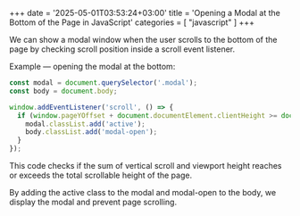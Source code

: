 +++
date = '2025-05-01T03:53:24+03:00'
title = 'Opening a Modal at the Bottom of the Page in JavaScript'
categories = [ "javascript" ]
+++

We can show a modal window when the user scrolls to the bottom of the page by checking scroll position inside a scroll event listener.

Example — opening the modal at the bottom:

```javascript
const modal = document.querySelector('.modal');
const body = document.body;

window.addEventListener('scroll', () => {
  if (window.pageYOffset + document.documentElement.clientHeight >= document.documentElement.scrollHeight) {
    modal.classList.add('active');
    body.classList.add('modal-open');
  }
});
```

This code checks if the sum of vertical scroll and viewport height reaches or exceeds the total scrollable height of the page.

By adding the active class to the modal and modal-open to the body, we display the modal and prevent page scrolling.